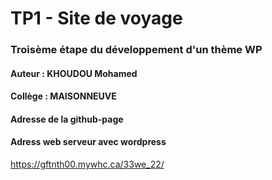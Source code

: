 # TP1 - Site de voyage

### Troisème étape du développement d'un thème WP

#### Auteur : KHOUDOU Mohamed

#### Collège : MAISONNEUVE

#### Adresse de la github-page

<!-- https://kho-mohamed.github.io/33w/ ça marche plus -->

#### Adress web serveur avec wordpress

https://gftnth00.mywhc.ca/33we_22/

